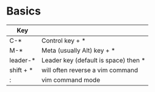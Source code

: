 # Basics

| Key | |
|---|---|
| C-\* | Control key + \* |
| M-\* | Meta (usually Alt) key + \* |
| leader-\* | Leader key (default is space) then \* |
| shift + \* | will often reverse a vim command |
| : | vim command mode |
